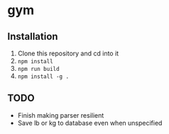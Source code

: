 # gym

## Installation

1. Clone this repository and cd into it
2. `npm install`
3. `npm run build`
4. `npm install -g .`

## TODO

- Finish making parser resilient
- Save lb or kg to database even when unspecified
